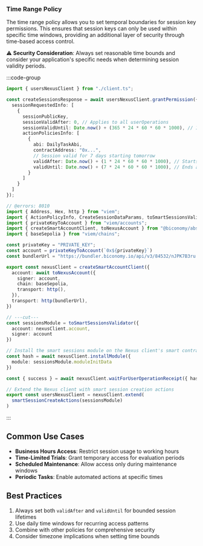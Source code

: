 ### Time Range Policy

The time range policy allows you to set temporal boundaries for session key permissions. This ensures that session keys can only be used within specific time windows, providing an additional layer of security through time-based access control.

⚠️ **Security Consideration**: Always set reasonable time bounds and consider your application's specific needs when determining session validity periods.

:::code-group

```ts  [timeRange.ts] filename="timeRange.ts"
import { usersNexusClient } from "./client.ts";

const createSessionsResponse = await usersNexusClient.grantPermission({
  sessionRequestedInfo: [
    {
      sessionPublicKey,
      sessionValidAfter: 0, // Applies to all userOperations
      sessionValidUntil: Date.now() + (365 * 24 * 60 * 60 * 1000), // 1 year from now, applies to all userOperations
      actionPoliciesInfo: [
        {
          abi: DailyTaskAbi,
          contractAddress: "0x...",
          // Session valid for 7 days starting tomorrow
          validAfter: Date.now() + (1 * 24 * 60 * 60 * 1000), // Starts tomorrow
          validUntil: Date.now() + (7 * 24 * 60 * 60 * 1000), // Ends after 7 days
        }
      ]
    }
  ]
});
```

```ts  [client.ts] filename="client.ts"
// @errors: 8010
import { Address, Hex, http } from "viem";
import { ActionPolicyInfo, CreateSessionDataParams, toSmartSessionsValidator, smartSessionCreateActions } from "@biconomy/sdk-canary";
import { privateKeyToAccount } from "viem/accounts";
import { createSmartAccountClient, toNexusAccount } from "@biconomy/abstractjs";
import { baseSepolia } from "viem/chains"; 

const privateKey = "PRIVATE_KEY";
const account = privateKeyToAccount(`0x${privateKey}`)
const bundlerUrl = "https://bundler.biconomy.io/api/v3/84532/nJPK7B3ru.dd7f7861-190d-41bd-af80-6877f74b8f44"; 

export const nexusClient = createSmartAccountClient({
  account: await toNexusAccount({ 
    signer: account, 
    chain: baseSepolia,
    transport: http(),
  }),
  transport: http(bundlerUrl),
})

// ---cut---
const sessionsModule = toSmartSessionsValidator({
  account: nexusClient.account,
  signer: account
})

// Install the smart sessions module on the Nexus client's smart contract account
const hash = await nexusClient.installModule({
  module: sessionsModule.moduleInitData
})

const { success } = await nexusClient.waitForUserOperationReceipt({ hash })

// Extend the Nexus client with smart session creation actions
export const usersNexusClient = nexusClient.extend(
  smartSessionCreateActions(sessionsModule)
)
```

:::

## Common Use Cases

- **Business Hours Access**: Restrict session usage to working hours
- **Time-Limited Trials**: Grant temporary access for evaluation periods
- **Scheduled Maintenance**: Allow access only during maintenance windows
- **Periodic Tasks**: Enable automated actions at specific times

## Best Practices

1. Always set both `validAfter` and `validUntil` for bounded session lifetimes
2. Use daily time windows for recurring access patterns
3. Combine with other policies for comprehensive security
4. Consider timezone implications when setting time bounds
